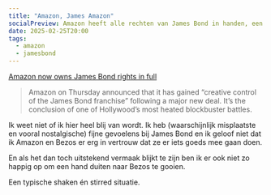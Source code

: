 ```yaml
---
title: "Amazon, James Amazon"
socialPreview: Amazon heeft alle rechten van James Bond in handen, een deal met alleen maar verliezers.
date: 2025-02-25T20:00
tags:
  - amazon
  - jamesbond
---
```


[Amazon now owns James Bond rights in full](https://www.polygon.com/news/526343/james-bond-rights-amazon)

> Amazon on Thursday announced that it has gained “creative control of the James Bond franchise” following a major new deal. It’s the conclusion of one of Hollywood’s most heated blockbuster battles.

Ik weet niet of ik hier heel blij van wordt. Ik heb (waarschijnlijk misplaatste en vooral nostalgische) fijne gevoelens bij James Bond en ik geloof niet dat ik Amazon en Bezos er erg in vertrouw dat ze er iets goeds mee gaan doen.

En als het dan toch uitstekend vermaak blijkt te zijn ben ik er ook niet zo happig op om een hand duiten naar Bezos te gooien. 

Een typische shaken én stirred situatie.